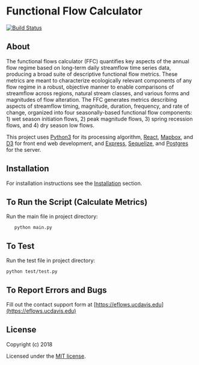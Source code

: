 # Functional Flow Calculator

[![Build Status](https://travis-ci.org/leogoesger/func-flow.svg?branch=master)](https://travis-ci.org/leogoesger/func-flow)

## About

The functional flows calculator \(FFC\) quantifies key aspects of the annual flow regime based on long-term daily streamflow time series data, producing a broad suite of descriptive functional flow metrics. These metrics are meant to characterize ecologically relevant components of any flow regime in a robust, objective manner to enable comparisons of streamflow across regions, natural stream classes, and various forms and magnitudes of flow alteration. The FFC generates metrics describing aspects of streamflow timing, magnitude, duration, frequency, and rate of change, organized into four seasonally-based functional flow components: 1\) wet season initiation flows, 2\) peak magnitude flows, 3\) spring recession flows, and 4\) dry season low flows.

This project uses [Python3](https://www.python.org/) for its processing algorithm, [React](https://reactjs.org/), [Mapbox](https://www.mapbox.com/), and [D3](https://d3js.org/) for front end web development, and [Express](https://expressjs.com/), [Sequelize](http://docs.sequelizejs.com/), and [Postgres](https://www.postgresql.org/) for the server.

## Installation

For installation instructions see the
[Installation](../installation.md) section.

## To Run the Script \(Calculate Metrics\)

Run the main file in project directory:

```
   python main.py
```

## To Test

Run the test file in project directory:

```
python test/test.py
```

## To Report Errors and Bugs

Fill out the contact support form at [https://eflows.ucdavis.edu](https://eflows.ucdavis.edu)

## License

Copyright \(c\) 2018

Licensed under the [MIT license](LICENSE).
